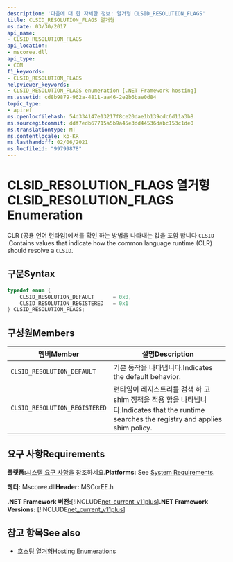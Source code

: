 ```yaml
---
description: '다음에 대 한 자세한 정보: 열거형 CLSID_RESOLUTION_FLAGS'
title: CLSID_RESOLUTION_FLAGS 열거형
ms.date: 03/30/2017
api_name:
- CLSID_RESOLUTION_FLAGS
api_location:
- mscoree.dll
api_type:
- COM
f1_keywords:
- CLSID_RESOLUTION_FLAGS
helpviewer_keywords:
- CLSID_RESOLUTION_FLAGS enumeration [.NET Framework hosting]
ms.assetid: cd8b9879-962a-4811-aa46-2e2b6bae0d84
topic_type:
- apiref
ms.openlocfilehash: 54d334147e13217f8ce20dae1b139cdc6d11a3b8
ms.sourcegitcommit: ddf7edb67715a5b9a45e3dd44536dabc153c1de0
ms.translationtype: MT
ms.contentlocale: ko-KR
ms.lasthandoff: 02/06/2021
ms.locfileid: "99799878"
---
```

# <a name="clsid_resolution_flags-enumeration"></a><span data-ttu-id="9a74d-103">CLSID_RESOLUTION_FLAGS 열거형</span><span class="sxs-lookup"><span data-stu-id="9a74d-103">CLSID_RESOLUTION_FLAGS Enumeration</span></span>

<span data-ttu-id="9a74d-104">CLR (공용 언어 런타임)에서를 확인 하는 방법을 나타내는 값을 포함 합니다 `CLSID` .</span><span class="sxs-lookup"><span data-stu-id="9a74d-104">Contains values that indicate how the common language runtime (CLR) should resolve a `CLSID`.</span></span>  
  
## <a name="syntax"></a><span data-ttu-id="9a74d-105">구문</span><span class="sxs-lookup"><span data-stu-id="9a74d-105">Syntax</span></span>  
  
```cpp  
typedef enum {  
    CLSID_RESOLUTION_DEFAULT      = 0x0,  
    CLSID_RESOLUTION_REGISTERED   = 0x1  
} CLSID_RESOLUTION_FLAGS;  
```  
  
## <a name="members"></a><span data-ttu-id="9a74d-106">구성원</span><span class="sxs-lookup"><span data-stu-id="9a74d-106">Members</span></span>  
  
|<span data-ttu-id="9a74d-107">멤버</span><span class="sxs-lookup"><span data-stu-id="9a74d-107">Member</span></span>|<span data-ttu-id="9a74d-108">설명</span><span class="sxs-lookup"><span data-stu-id="9a74d-108">Description</span></span>|  
|------------|-----------------|  
|`CLSID_RESOLUTION_DEFAULT`|<span data-ttu-id="9a74d-109">기본 동작을 나타냅니다.</span><span class="sxs-lookup"><span data-stu-id="9a74d-109">Indicates the default behavior.</span></span>|  
|`CLSID_RESOLUTION_REGISTERED`|<span data-ttu-id="9a74d-110">런타임이 레지스트리를 검색 하 고 shim 정책을 적용 함을 나타냅니다.</span><span class="sxs-lookup"><span data-stu-id="9a74d-110">Indicates that the runtime searches the registry and applies shim policy.</span></span>|  
  
## <a name="requirements"></a><span data-ttu-id="9a74d-111">요구 사항</span><span class="sxs-lookup"><span data-stu-id="9a74d-111">Requirements</span></span>  

 <span data-ttu-id="9a74d-112">**플랫폼:**[시스템 요구 사항](../../get-started/system-requirements.md)을 참조하세요.</span><span class="sxs-lookup"><span data-stu-id="9a74d-112">**Platforms:** See [System Requirements](../../get-started/system-requirements.md).</span></span>  
  
 <span data-ttu-id="9a74d-113">**헤더:** Mscoree.dll</span><span class="sxs-lookup"><span data-stu-id="9a74d-113">**Header:** MSCorEE.h</span></span>  
  
 <span data-ttu-id="9a74d-114">**.NET Framework 버전:**[!INCLUDE[net_current_v11plus](../../../../includes/net-current-v11plus-md.md)]</span><span class="sxs-lookup"><span data-stu-id="9a74d-114">**.NET Framework Versions:** [!INCLUDE[net_current_v11plus](../../../../includes/net-current-v11plus-md.md)]</span></span>  
  
## <a name="see-also"></a><span data-ttu-id="9a74d-115">참고 항목</span><span class="sxs-lookup"><span data-stu-id="9a74d-115">See also</span></span>

- [<span data-ttu-id="9a74d-116">호스팅 열거형</span><span class="sxs-lookup"><span data-stu-id="9a74d-116">Hosting Enumerations</span></span>](hosting-enumerations.md)
